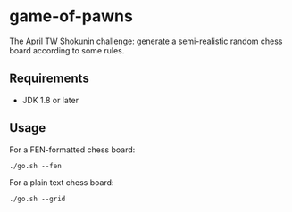 # game-of-pawns

The April TW Shokunin challenge: generate a semi-realistic random chess board according to some rules.

## Requirements

* JDK 1.8 or later

## Usage

For a FEN-formatted chess board:

`./go.sh --fen`

For a plain text chess board:

`./go.sh --grid`

